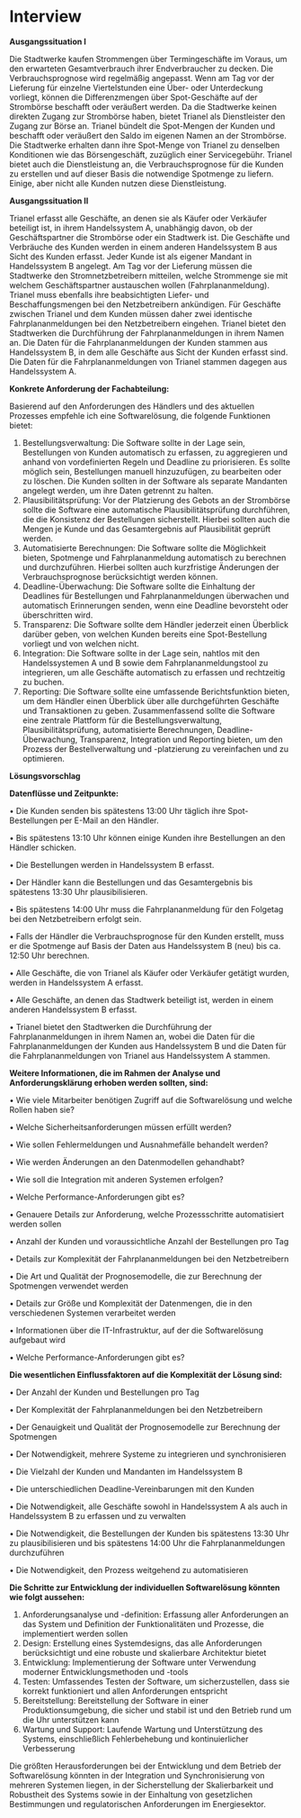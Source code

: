# Interview
**Ausgangssituation I** 

Die Stadtwerke kaufen Strommengen über Termingeschäfte im Voraus, um den erwarteten Gesamtverbrauch ihrer Endverbraucher zu decken. Die Verbrauchsprognose wird regelmäßig angepasst. Wenn am Tag vor der Lieferung für einzelne Viertelstunden eine Über- oder Unterdeckung vorliegt, können die Differenzmengen über Spot-Geschäfte auf der Strombörse beschafft oder veräußert werden.
Da die Stadtwerke keinen direkten Zugang zur Strombörse haben, bietet Trianel als Dienstleister den Zugang zur Börse an. Trianel bündelt die Spot-Mengen der Kunden und beschafft oder veräußert den Saldo im eigenen Namen an der Strombörse. Die Stadtwerke erhalten dann ihre Spot-Menge von Trianel zu denselben Konditionen wie das Börsengeschäft, zuzüglich einer Servicegebühr.
Trianel bietet auch die Dienstleistung an, die Verbrauchsprognose für die Kunden zu erstellen und auf dieser Basis die notwendige Spotmenge zu liefern. Einige, aber nicht alle Kunden nutzen diese Dienstleistung.

**Ausgangssituation II**

Trianel erfasst alle Geschäfte, an denen sie als Käufer oder Verkäufer beteiligt ist, in ihrem Handelssystem A, unabhängig davon, ob der Geschäftspartner die Strombörse oder ein Stadtwerk ist. Die Geschäfte und Verbräuche des Kunden werden in einem anderen Handelssystem B aus Sicht des Kunden erfasst. Jeder Kunde ist als eigener Mandant in Handelssystem B angelegt.
Am Tag vor der Lieferung müssen die Stadtwerke den Stromnetzbetreibern mitteilen, welche Strommenge sie mit welchem Geschäftspartner austauschen wollen (Fahrplananmeldung). Trianel muss ebenfalls ihre beabsichtigten Liefer- und Beschaffungsmengen bei den Netzbetreibern ankündigen. Für Geschäfte zwischen Trianel und dem Kunden müssen daher zwei identische Fahrplananmeldungen bei den Netzbetreibern eingehen.
Trianel bietet den Stadtwerken die Durchführung der Fahrplananmeldungen in ihrem Namen an. Die Daten für die Fahrplananmeldungen der Kunden stammen aus Handelssystem B, in dem alle Geschäfte aus Sicht der Kunden erfasst sind. Die Daten für die Fahrplananmeldungen von Trianel stammen dagegen aus Handelssystem A.


**Konkrete Anforderung der Fachabteilung:**

Basierend auf den Anforderungen des Händlers und des aktuellen Prozesses empfehle ich eine Softwarelösung, die folgende Funktionen bietet:
1.	Bestellungsverwaltung: Die Software sollte in der Lage sein, Bestellungen von Kunden automatisch zu erfassen, zu aggregieren und anhand von vordefinierten Regeln und Deadline zu priorisieren. Es sollte möglich sein, Bestellungen manuell hinzuzufügen, zu bearbeiten oder zu löschen. Die Kunden sollten in der Software als separate Mandanten angelegt werden, um ihre Daten getrennt zu halten.
2.	Plausibilitätsprüfung: Vor der Platzierung des Gebots an der Strombörse sollte die Software eine automatische Plausibilitätsprüfung durchführen, die die Konsistenz der Bestellungen sicherstellt. Hierbei sollten auch die Mengen je Kunde und das Gesamtergebnis auf Plausibilität geprüft werden.
3.	Automatisierte Berechnungen: Die Software sollte die Möglichkeit bieten, Spotmenge und Fahrplananmeldung automatisch zu berechnen und durchzuführen. Hierbei sollten auch kurzfristige Änderungen der Verbrauchsprognose berücksichtigt werden können.
4.	Deadline-Überwachung: Die Software sollte die Einhaltung der Deadlines für Bestellungen und Fahrplananmeldungen überwachen und automatisch Erinnerungen senden, wenn eine Deadline bevorsteht oder überschritten wird.
5.	Transparenz: Die Software sollte dem Händler jederzeit einen Überblick darüber geben, von welchen Kunden bereits eine Spot-Bestellung vorliegt und von welchen nicht.
6.	Integration: Die Software sollte in der Lage sein, nahtlos mit den Handelssystemen A und B sowie dem Fahrplananmeldungstool zu integrieren, um alle Geschäfte automatisch zu erfassen und rechtzeitig zu buchen.
7.	Reporting: Die Software sollte eine umfassende Berichtsfunktion bieten, um dem Händler einen Überblick über alle durchgeführten Geschäfte und Transaktionen zu geben.
      Zusammenfassend sollte die Software eine zentrale Plattform für die Bestellungsverwaltung, Plausibilitätsprüfung, automatisierte Berechnungen, Deadline-Überwachung, Transparenz, Integration und Reporting bieten, um den Prozess der Bestellverwaltung und -platzierung zu vereinfachen und zu optimieren.



**Lösungsvorschlag**

**Datenflüsse und Zeitpunkte:**

•	Die Kunden senden bis spätestens 13:00 Uhr täglich ihre Spot-Bestellungen per E-Mail an den Händler.

•	Bis spätestens 13:10 Uhr können einige Kunden ihre Bestellungen an den Händler schicken.

•	Die Bestellungen werden in Handelssystem B erfasst.

•	Der Händler kann die Bestellungen und das Gesamtergebnis bis spätestens 13:30 Uhr plausibilisieren.

•	Bis spätestens 14:00 Uhr muss die Fahrplananmeldung für den Folgetag bei den Netzbetreibern erfolgt sein.

•	Falls der Händler die Verbrauchsprognose für den Kunden erstellt, muss er die Spotmenge auf Basis der Daten aus Handelssystem B (neu) bis ca. 12:50 Uhr berechnen.

•	Alle Geschäfte, die von Trianel als Käufer oder Verkäufer getätigt wurden, werden in Handelssystem A erfasst.

•	Alle Geschäfte, an denen das Stadtwerk beteiligt ist, werden in einem anderen Handelssystem B erfasst.

•	Trianel bietet den Stadtwerken die Durchführung der Fahrplananmeldungen in ihrem Namen an, wobei die Daten für die Fahrplananmeldungen der Kunden aus Handelssystem B und die Daten für die Fahrplananmeldungen von Trianel aus Handelssystem A stammen.

**Weitere Informationen, die im Rahmen der Analyse und Anforderungsklärung erhoben werden sollten, sind:**

•	Wie viele Mitarbeiter benötigen Zugriff auf die Softwarelösung und welche Rollen haben sie?

•	Welche Sicherheitsanforderungen müssen erfüllt werden?

•	Wie sollen Fehlermeldungen und Ausnahmefälle behandelt werden?

•	Wie werden Änderungen an den Datenmodellen gehandhabt?

•	Wie soll die Integration mit anderen Systemen erfolgen?

•	Welche Performance-Anforderungen gibt es?

•	Genauere Details zur Anforderung, welche Prozessschritte automatisiert werden sollen

•	Anzahl der Kunden und voraussichtliche Anzahl der Bestellungen pro Tag

•	Details zur Komplexität der Fahrplananmeldungen bei den Netzbetreibern

•	Die Art und Qualität der Prognosemodelle, die zur Berechnung der Spotmengen verwendet werden

•	Details zur Größe und Komplexität der Datenmengen, die in den verschiedenen Systemen verarbeitet werden

•	Informationen über die IT-Infrastruktur, auf der die Softwarelösung aufgebaut wird

•	Welche Performance-Anforderungen gibt es?

**Die wesentlichen Einflussfaktoren auf die Komplexität der Lösung sind:**

•	Der Anzahl der Kunden und Bestellungen pro Tag

•	Der Komplexität der Fahrplananmeldungen bei den Netzbetreibern

•	Der Genauigkeit und Qualität der Prognosemodelle zur Berechnung der Spotmengen

•	Der Notwendigkeit, mehrere Systeme zu integrieren und synchronisieren

•	Die Vielzahl der Kunden und Mandanten im Handelssystem B

•	Die unterschiedlichen Deadline-Vereinbarungen mit den Kunden

•	Die Notwendigkeit, alle Geschäfte sowohl in Handelssystem A als auch in Handelssystem B zu erfassen und zu verwalten

•	Die Notwendigkeit, die Bestellungen der Kunden bis spätestens 13:30 Uhr zu plausibilisieren und bis spätestens 14:00 Uhr die Fahrplananmeldungen durchzuführen

•	Die Notwendigkeit, den Prozess weitgehend zu automatisieren

**Die Schritte zur Entwicklung der individuellen Softwarelösung könnten wie folgt aussehen:**

1.	Anforderungsanalyse und -definition: Erfassung aller Anforderungen an das System und Definition der Funktionalitäten und Prozesse, die implementiert werden sollen
2.	Design: Erstellung eines Systemdesigns, das alle Anforderungen berücksichtigt und eine robuste und skalierbare Architektur bietet
3.	Entwicklung: Implementierung der Software unter Verwendung moderner Entwicklungsmethoden und -tools
4.	Testen: Umfassendes Testen der Software, um sicherzustellen, dass sie korrekt funktioniert und allen Anforderungen entspricht
5.	Bereitstellung: Bereitstellung der Software in einer Produktionsumgebung, die sicher und stabil ist und den Betrieb rund um die Uhr unterstützen kann
6.	Wartung und Support: Laufende Wartung und Unterstützung des Systems, einschließlich Fehlerbehebung und kontinuierlicher Verbesserung

Die größten Herausforderungen bei der Entwicklung und dem Betrieb der Softwarelösung könnten in der Integration und Synchronisierung von mehreren Systemen liegen, in der Sicherstellung der Skalierbarkeit und Robustheit des Systems sowie in der Einhaltung von gesetzlichen Bestimmungen und regulatorischen Anforderungen im Energiesektor.

